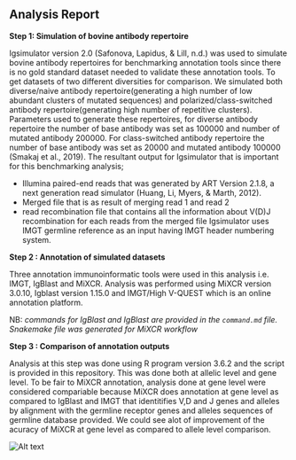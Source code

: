 ## Analysis Report 

**Step 1: Simulation of bovine antibody repertoire**

Igsimulator version 2.0 (Safonova, Lapidus, & Lill, n.d.) was used to simulate bovine antibody repertoires for benchmarking annotation tools since there is no 
gold standard dataset needed to validate these annotation tools. To get datasets of two different diversities for comparison. 
We simulated both diverse/naive antibody repertoire(generating a high number of low abundant clusters of mutated sequences) and 
polarized/class-switched antibody repertoire(generating high number of repetitive clusters). Parameters used to generate these
repertoires, for diverse antibody repertoire the number of base antibody was set as 100000 and number of mutated antibody 200000.
For class-switched antibody repertoire the number of base antibody was set as 20000 and mutated antibody 100000 (Smakaj et al., 2019)⁠.
The resultant output for Igsimulator that is important for this benchmarking analysis;
 - Illumina paired-end reads that was generated by ART Version 2.1.8, a next generation read simulator (Huang, Li, Myers, & Marth, 2012). 
 - Merged file that is as result of merging read 1 and read 2 
 - read recombination file that contains all the information about V(D)J recombination for each reads from the merged file 
Igsimulator uses IMGT germline reference as an input having IMGT header numbering system. 

**Step 2 : Annotation of simulated datasets**

Three annotation immunoinformatic tools were used in this analysis i.e. IMGT, IgBlast and MiXCR. Analysis was performed using
MiXCR version 3.0.10, Igblast version 1.15.0 and IMGT/High V-QUEST which is an online annotation platform. 

NB: _commands for IgBlast and IgBlast are provided in the `command.md` file. Snakemake file was generated for MiXCR workflow_

**Step 3 : Comparison of annotation outputs**

Analysis at this step was done using R program version 3.6.2 and the script is provided in this repository. This was done both 
at allelic level and gene level. To be fair to MiXCR annotation, analysis done at gene level were considered compariable 
because MiXCR does annotation at gene level as compared to IgBlast and IMGT that identitifies V,D and J genes and alleles 
by alignment with the germline receptor genes and alleles sequences of germline database provided. We could see alot of
improvement of the acuracy of MiXCR at gene level as compared to allele level comparison. 

![Alt text](/home/cofia/Documents/Msc_Bioinformatics_Project/Data/Annotatio_Output/Rplot.jpeg?raw=true "Predicted accurary at allele level")
